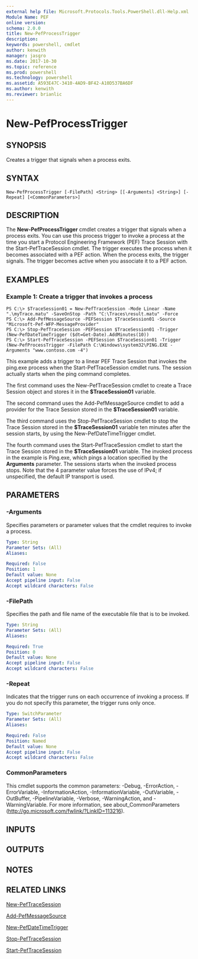 ```yaml
---
external help file: Microsoft.Protocols.Tools.PowerShell.dll-Help.xml
Module Name: PEF
online version: 
schema: 2.0.0
title: New-PefProcessTrigger
description: 
keywords: powershell, cmdlet
author: kenwith
manager: jasgro
ms.date: 2017-10-30
ms.topic: reference
ms.prod: powershell
ms.technology: powershell
ms.assetid: A593E47C-3410-4AD9-BF42-A10D537BA6DF
ms.author: kenwith
ms.reviewer: brianlic
---
```


# New-PefProcessTrigger

## SYNOPSIS
Creates a trigger that signals when a process exits.

## SYNTAX

```
New-PefProcessTrigger [-FilePath] <String> [[-Arguments] <String>] [-Repeat] [<CommonParameters>]
```

## DESCRIPTION
The **New-PefProcessTrigger** cmdlet creates a trigger that signals when a process exits.
You can use this process trigger to invoke a process at the time you start a Protocol Engineering Framework (PEF) Trace Session with the Start-PefTraceSession cmdlet.
The trigger executes the process when it becomes associated with a PEF action.
When the process exits, the trigger signals.
The trigger becomes active when you associate it to a PEF action.

## EXAMPLES

### Example 1: Create a trigger that invokes a process
```
PS C:\> $TraceSession01 = New-PefTraceSession -Mode Linear -Name ".\myTrace.matu" -SaveOnStop -Path "C:\Traces\result.matu" -Force
PS C:\> Add-PefMessageSource -PEFSession $TraceSession01 -Source "Microsoft-Pef-WFP-MessageProvider"
PS C:\> Stop-PefTraceSession -PEFSession $TraceSession01 -Trigger (New-PefDateTimeTrigger ($dt=Get-Date).AddMinutes(10))
PS C:\> Start-PefTraceSession -PEFSession $TraceSession01 -Trigger (New-PefProcessTrigger -FilePath C:\Windows\system32\PING.EXE -Arguments "www.contoso.com -4")
```

This example adds a trigger to a linear PEF Trace Session that invokes the ping.exe process when the Start-PefTraceSession cmdlet runs.
The session actually starts when the ping command completes.

The first command uses the New-PefTraceSession cmdlet to create a Trace Session object and stores it in the **$TraceSession01** variable.

The second command uses the Add-PefMessageSource cmdlet to add a provider for the Trace Session stored in the **$TraceSession01** variable.

The third command uses the Stop-PefTraceSession cmdlet to stop the Trace Session stored in the **$TraceSession01** variable ten minutes after the session starts, by using the New-PefDateTimeTrigger cmdlet.

The fourth command uses the Start-PefTraceSession cmdlet to start the Trace Session stored in the **$TraceSession01** variable.
The invoked process in the example is Ping.exe, which pings a location specified by the **Arguments** parameter.
The sessions starts when the invoked process stops.
Note that the 4 parameter value forces the use of IPv4; if unspecified, the default IP transport is used.

## PARAMETERS

### -Arguments
Specifies parameters or parameter values that the cmdlet requires to invoke a process.

```yaml
Type: String
Parameter Sets: (All)
Aliases: 

Required: False
Position: 1
Default value: None
Accept pipeline input: False
Accept wildcard characters: False
```

### -FilePath
Specifies the path and file name of the executable file that is to be invoked.

```yaml
Type: String
Parameter Sets: (All)
Aliases: 

Required: True
Position: 0
Default value: None
Accept pipeline input: False
Accept wildcard characters: False
```

### -Repeat
Indicates that the trigger runs on each occurrence of invoking a process.
If you do not specify this parameter, the trigger runs only once.

```yaml
Type: SwitchParameter
Parameter Sets: (All)
Aliases: 

Required: False
Position: Named
Default value: None
Accept pipeline input: False
Accept wildcard characters: False
```

### CommonParameters
This cmdlet supports the common parameters: -Debug, -ErrorAction, -ErrorVariable, -InformationAction, -InformationVariable, -OutVariable, -OutBuffer, -PipelineVariable, -Verbose, -WarningAction, and -WarningVariable. For more information, see about_CommonParameters (http://go.microsoft.com/fwlink/?LinkID=113216).

## INPUTS

## OUTPUTS

## NOTES

## RELATED LINKS

[New-PefTraceSession](./New-PefTraceSession.md)

[Add-PefMessageSource](./Add-PefMessageSource.md)

[New-PefDateTimeTrigger](./New-PefDateTimeTrigger.md)

[Stop-PefTraceSession](./Stop-PefTraceSession.md)

[Start-PefTraceSession](./Start-PefTraceSession.md)

